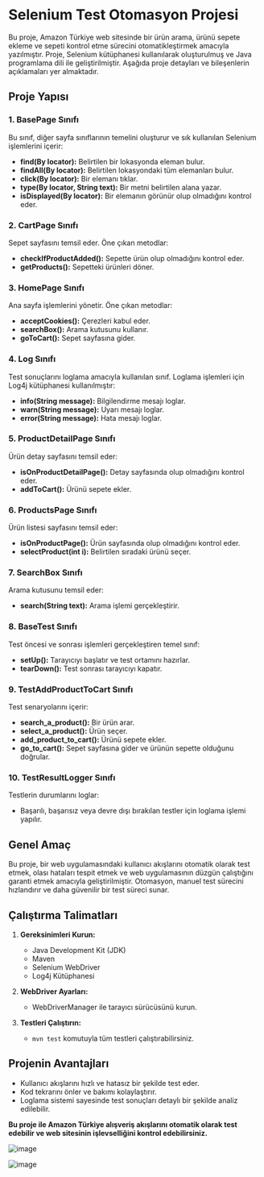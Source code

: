 # Selenium Test Otomasyon Projesi

Bu proje, Amazon Türkiye web sitesinde bir ürün arama, ürünü sepete ekleme ve sepeti kontrol etme sürecini otomatikleştirmek amacıyla yazılmıştır. Proje, Selenium kütüphanesi kullanılarak oluşturulmuş ve Java programlama dili ile geliştirilmiştir. Aşağıda proje detayları ve bileşenlerin açıklamaları yer almaktadır.

## Proje Yapısı

### 1. BasePage Sınıfı
Bu sınıf, diğer sayfa sınıflarının temelini oluşturur ve sık kullanılan Selenium işlemlerini içerir:
- **find(By locator):** Belirtilen bir lokasyonda eleman bulur.
- **findAll(By locator):** Belirtilen lokasyondaki tüm elemanları bulur.
- **click(By locator):** Bir elemanı tıklar.
- **type(By locator, String text):** Bir metni belirtilen alana yazar.
- **isDisplayed(By locator):** Bir elemanın görünür olup olmadığını kontrol eder.

### 2. CartPage Sınıfı
Sepet sayfasını temsil eder. Öne çıkan metodlar:
- **checkIfProductAdded():** Sepette ürün olup olmadığını kontrol eder.
- **getProducts():** Sepetteki ürünleri döner.

### 3. HomePage Sınıfı
Ana sayfa işlemlerini yönetir. Öne çıkan metodlar:
- **acceptCookies():** Çerezleri kabul eder.
- **searchBox():** Arama kutusunu kullanır.
- **goToCart():** Sepet sayfasına gider.

### 4. Log Sınıfı
Test sonuçlarını loglama amacıyla kullanılan sınıf. Loglama işlemleri için Log4j kütüphanesi kullanılmıştır:
- **info(String message):** Bilgilendirme mesajı loglar.
- **warn(String message):** Uyarı mesajı loglar.
- **error(String message):** Hata mesajı loglar.

### 5. ProductDetailPage Sınıfı
Ürün detay sayfasını temsil eder:
- **isOnProductDetailPage():** Detay sayfasında olup olmadığını kontrol eder.
- **addToCart():** Ürünü sepete ekler.

### 6. ProductsPage Sınıfı
Ürün listesi sayfasını temsil eder:
- **isOnProductPage():** Ürün sayfasında olup olmadığını kontrol eder.
- **selectProduct(int i):** Belirtilen sıradaki ürünü seçer.

### 7. SearchBox Sınıfı
Arama kutusunu temsil eder:
- **search(String text):** Arama işlemi gerçekleştirir.

### 8. BaseTest Sınıfı
Test öncesi ve sonrası işlemleri gerçekleştiren temel sınıf:
- **setUp():** Tarayıcıyı başlatır ve test ortamını hazırlar.
- **tearDown():** Test sonrası tarayıcıyı kapatır.

### 9. TestAddProductToCart Sınıfı
Test senaryolarını içerir:
- **search_a_product():** Bir ürün arar.
- **select_a_product():** Ürün seçer.
- **add_product_to_cart():** Ürünü sepete ekler.
- **go_to_cart():** Sepet sayfasına gider ve ürünün sepette olduğunu doğrular.

### 10. TestResultLogger Sınıfı
Testlerin durumlarını loglar:
- Başarılı, başarısız veya devre dışı bırakılan testler için loglama işlemi yapılır.

## Genel Amaç
Bu proje, bir web uygulamasındaki kullanıcı akışlarını otomatik olarak test etmek, olası hataları tespit etmek ve web uygulamasının düzgün çalıştığını garanti etmek amacıyla geliştirilmiştir. Otomasyon, manuel test sürecini hızlandırır ve daha güvenilir bir test süreci sunar.

## Çalıştırma Talimatları
1. **Gereksinimleri Kurun:**
   - Java Development Kit (JDK)
   - Maven
   - Selenium WebDriver
   - Log4j Kütüphanesi

2. **WebDriver Ayarları:**
   - WebDriverManager ile tarayıcı sürücüsünü kurun.

3. **Testleri Çalıştırın:**
   - `mvn test` komutuyla tüm testleri çalıştırabilirsiniz.

## Projenin Avantajları
- Kullanıcı akışlarını hızlı ve hatasız bir şekilde test eder.
- Kod tekrarını önler ve bakımı kolaylaştırır.
- Loglama sistemi sayesinde test sonuçları detaylı bir şekilde analiz edilebilir.

**Bu proje ile Amazon Türkiye alışveriş akışlarını otomatik olarak test edebilir ve web sitesinin işlevselliğini kontrol edebilirsiniz.**


![image](https://github.com/user-attachments/assets/9ed0f8e5-e67f-479f-842c-5959598ccbbf)

![image](https://github.com/user-attachments/assets/1a357e30-66ae-4e9c-99b9-c72e2bde98de)

